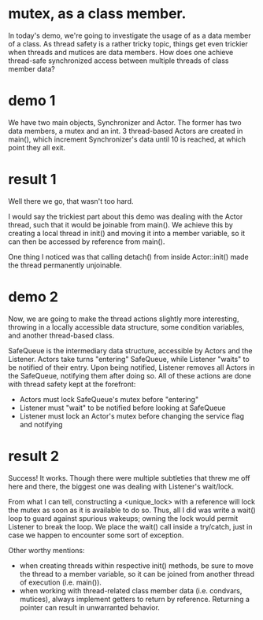 # mutex, as a class member.

In today's demo, we're going to investigate the usage of <mutex> as a data member of a class. As thread safety is a rather tricky topic, things get even trickier when threads and mutices are data members. How does one achieve thread-safe synchronized access between multiple threads of class member data?

# demo 1

We have two main objects, Synchronizer and Actor. The former has two data members, a mutex and an int. 3 thread-based Actors are created in main(), which increment Synchronizer's data until 10 is reached, at which point they all exit. 

# result 1

Well there we go, that wasn't too hard. 

I would say the trickiest part about this demo was dealing with the Actor thread, such that it would be joinable from main(). We achieve this by creating a local thread in init() and moving it into a member variable, so it can then be accessed by reference from main().

One thing I noticed was that calling detach() from inside Actor::init() made the thread permanently unjoinable.

# demo 2

Now, we are going to make the thread actions slightly more interesting, throwing in a locally accessible data structure, some condition variables, and another thread-based class.

SafeQueue is the intermediary data structure, accessible by Actors and the Listener. Actors take turns "entering" SafeQueue, while Listener "waits" to be notified of their entry. Upon being notified, Listener removes all Actors in the SafeQueue, notifying them after doing so. All of these actions are done with thread safety kept at the forefront:

- Actors must lock SafeQueue's mutex before "entering"
- Listener must "wait" to be notified before looking at SafeQueue
- Listener must lock an Actor's mutex before changing the service flag and notifying

# result 2

Success! It works. Though there were multiple subtleties that threw me off here and there, the biggest one was dealing with Listener's wait/lock.

From what I can tell, constructing a <unique_lock> with a <mutex> reference will lock the mutex as soon as it is available to do so. Thus, all I did was write a wait() loop to guard against spurious wakeups; owning the lock would permit Listener to break the loop. We place the wait() call inside a try/catch, just in case we happen to encounter some sort of exception.

Other worthy mentions:

- when creating threads within respective init() methods, be sure to move the thread to a member variable, so it can be joined from another thread of execution (i.e. main()).
- when working with thread-related class member data (i.e. condvars, mutices), always implement getters to return by reference. Returning a pointer can result in unwarranted behavior.
